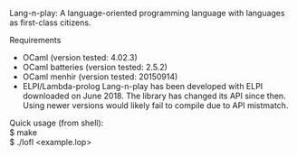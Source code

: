 
Lang-n-play: A language-oriented programming language with languages as first-class citizens.

Requirements
- OCaml (version tested: 4.02.3)
- OCaml batteries (version tested: 2.5.2)
- OCaml menhir (version tested: 20150914)
- ELPI/Lambda-prolog
  Lang-n-play has been developed with ELPI downloaded on June 2018. The library has changed its API since then. Using newer versions would likely fail to compile due to API mistmatch. 

Quick usage (from shell):    
$ make     
$ ./lofl <example.lop>

